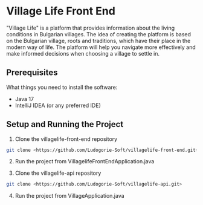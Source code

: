 # Village Life Front End

"Village Life" is a platform that provides information about the living conditions in Bulgarian villages. The idea of creating the platform is based on the Bulgarian village, roots and traditions, which have their place in the modern way of life. The platform will help you navigate more effectively and make informed decisions when choosing a village to settle in.

## Prerequisites

What things you need to install the software:

- Java 17
- IntelliJ IDEA (or any preferred IDE)

## Setup and Running the Project

1. Clone the villagelife-front-end repository

```bash
git clone <https://github.com/Ludogorie-Soft/villagelife-front-end.git>
```
2. Run the project from VillagelifeFrontEndApplication.java


3. Clone the villagelife-api repository

```bash
git clone <https://github.com/Ludogorie-Soft/villagelife-api.git>
```
4. Run the project from VillageApplication.java